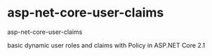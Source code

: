 # asp-net-core-user-claims
asp-net-core-user-claims

basic dynamic user roles and claims with Policy in ASP.NET Core 2.1
